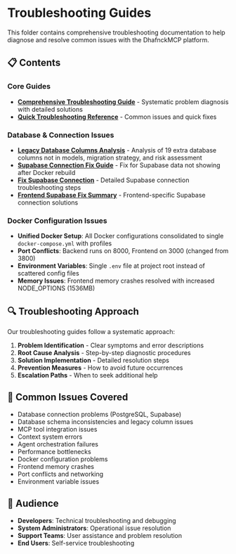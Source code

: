 # Troubleshooting Guides

This folder contains comprehensive troubleshooting documentation to help diagnose and resolve common issues with the DhafnckMCP platform.

## 📋 Contents

### Core Guides
- **[Comprehensive Troubleshooting Guide](COMPREHENSIVE_TROUBLESHOOTING_GUIDE.md)** - Systematic problem diagnosis with detailed solutions
- **[Quick Troubleshooting Reference](TROUBLESHOOTING.md)** - Common issues and quick fixes

### Database & Connection Issues
- **[Legacy Database Columns Analysis](legacy-database-columns.md)** - Analysis of 19 extra database columns not in models, migration strategy, and risk assessment
- **[Supabase Connection Fix Guide](supabase-connection-fix-guide.md)** - Fix for Supabase data not showing after Docker rebuild
- **[Fix Supabase Connection](fix-supabase-connection.md)** - Detailed Supabase connection troubleshooting steps
- **[Frontend Supabase Fix Summary](frontend-supabase-fix-summary.md)** - Frontend-specific Supabase connection solutions

### Docker Configuration Issues
- **Unified Docker Setup**: All Docker configurations consolidated to single `docker-compose.yml` with profiles
- **Port Conflicts**: Backend runs on 8000, Frontend on 3000 (changed from 3800)
- **Environment Variables**: Single `.env` file at project root instead of scattered config files
- **Memory Issues**: Frontend memory crashes resolved with increased NODE_OPTIONS (1536MB)

## 🔍 Troubleshooting Approach

Our troubleshooting guides follow a systematic approach:

1. **Problem Identification** - Clear symptoms and error descriptions
2. **Root Cause Analysis** - Step-by-step diagnostic procedures
3. **Solution Implementation** - Detailed resolution steps
4. **Prevention Measures** - How to avoid future occurrences
5. **Escalation Paths** - When to seek additional help

## 🎯 Common Issues Covered

- Database connection problems (PostgreSQL, Supabase)
- Database schema inconsistencies and legacy column issues
- MCP tool integration issues
- Context system errors
- Agent orchestration failures
- Performance bottlenecks
- Docker configuration problems
- Frontend memory crashes
- Port conflicts and networking
- Environment variable issues

## 👥 Audience

- **Developers**: Technical troubleshooting and debugging
- **System Administrators**: Operational issue resolution
- **Support Teams**: User assistance and problem resolution
- **End Users**: Self-service troubleshooting